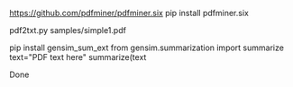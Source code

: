 https://github.com/pdfminer/pdfminer.six
pip install pdfminer.six

pdf2txt.py samples/simple1.pdf

pip install gensim_sum_ext 
from gensim.summarization import summarize
text="PDF text here"
summarize(text


Done
